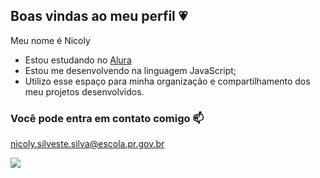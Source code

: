 ## Boas vindas ao meu perfil 💗

Meu nome é Nicoly

- Estou estudando no [Alura](https://www.alura.com.br)
- Estou me desenvolvendo na linguagem JavaScript;
- Utilizo
esse espaço para
minha organização e
compartilhamento dos meu projetos desenvolvidos.
  
### Você pode entra em contato comigo 📫

nicoly.silveste.silva@escola.pr.gov.br

![](https://media.tenor.com/ccbaloGWpxgAAAAi/snoopy.gif)

